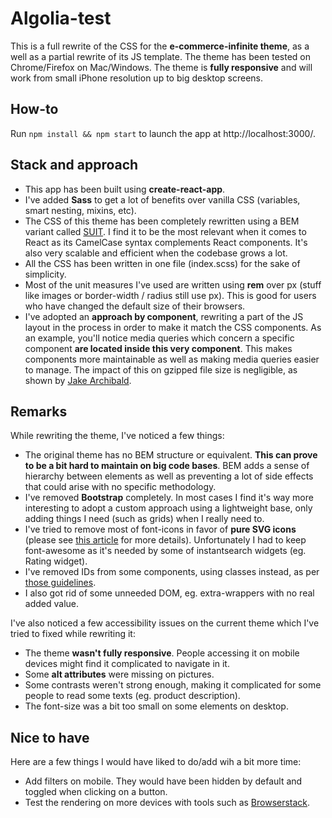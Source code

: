 # Algolia-test

This is a full rewrite of the CSS for the **e-commerce-infinite theme**, as a well as a partial rewrite of its JS template. The theme has been tested on Chrome/Firefox on Mac/Windows. The theme is **fully responsive** and will work from small iPhone resolution up to big desktop screens.

## How-to

Run `npm install && npm start` to launch the app at http://localhost:3000/.

## Stack and approach

- This app has been built using **create-react-app**.
- I've added **Sass** to get a lot of benefits over vanilla CSS (variables, smart nesting, mixins, etc).
- The CSS of this theme has been completely rewritten using a BEM variant called [SUIT](https://suitcss.github.io/). I find it to be the most relevant when it comes to React as its CamelCase syntax complements React components. It's also very scalable and efficient when the codebase grows a lot.
- All the CSS has been written in one file (index.scss) for the sake of simplicity.
- Most of the unit measures I've used are written using **rem** over px (stuff like images or border-width / radius still use px). This is good for users who have changed the default size of  their browsers.
- I've adopted an **approach by component**, rewriting a part of the JS layout in the process in order to make it match the CSS components. As an example, you'll notice media queries which concern a specific component **are located inside this very component**. This makes components more maintainable as well as making media queries easier to manage. The impact of this on gzipped file size is negligible, as shown by [Jake Archibald](https://jakearchibald.github.io/sass-ie/).

## Remarks

While rewriting the theme, I've noticed a few things:

- The original theme has no BEM structure or equivalent. **This can prove to be a bit hard to maintain on big code bases**. BEM adds a sense of hierarchy between elements as well as preventing a lot of side effects that could arise with no specific methodology.
- I've removed **Bootstrap** completely. In most cases I find it's way more interesting to adopt a custom approach using a lightweight base, only adding things I need (such as grids) when I really need to.
- I've tried to remove most of font-icons in favor of **pure SVG icons** (please see [this article](https://css-tricks.com/icon-fonts-vs-svg/) for more details). Unfortunately I had to keep font-awesome as it's needed by some of instantsearch widgets (eg. Rating widget).
- I've removed IDs from some components, using classes instead, as per [those guidelines](http://cssguidelin.es/#ids-in-css).
- I also got rid of some unneeded DOM, eg. extra-wrappers with no real added value.

I've also noticed a few accessibility issues on the current theme which I've tried to fixed while rewriting it:

- The theme **wasn't fully responsive**. People accessing it on mobile devices might find it complicated to navigate in it.
- Some **alt attributes** were missing on pictures.
- Some contrasts weren't strong enough, making it complicated for some people to read some texts (eg. product description).
- The font-size was a bit too small on some elements on desktop.

## Nice to have

Here are a few things I would have liked to do/add wih a bit more time:

- Add filters on mobile. They would have been hidden by default and toggled when clicking on a button.
- Test the rendering on more devices with tools such as [Browserstack](https://www.browserstack.com/start).
